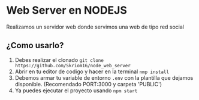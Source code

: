 # Web Server en NODEJS

Realizamos un servidor web donde servimos una web de tipo red social

## ¿Como usarlo?

1. Debes realizar el clonado `git clone https://github.com/Skriom16/node_web_server`
2. Abrir en tu editor de codigo y hacer en la terminal `nmp install`
3. Debemos armar tu variable de entorno `.env` con la plantilla que dejamos disponible. (Recomendado PORT:3000 y carpeta 'PUBLIC')
4. Ya puedes ejecutar el proyecto usando `npm start`
